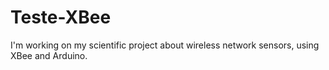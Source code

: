# Teste-XBee

I'm working on my scientific project about wireless network sensors, using XBee and Arduino.
